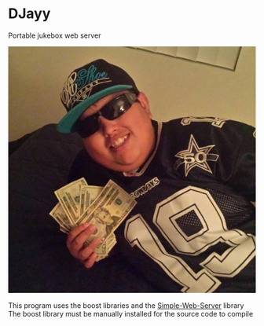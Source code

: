 # DJayy
Portable jukebox web server

![alt tag](https://raw.githubusercontent.com/lufinkey/DJayy/master/icon.png)

This program uses the boost libraries and the [Simple-Web-Server](https://github.com/eidheim/Simple-Web-Server) library
The boost library must be manually installed for the source code to compile
